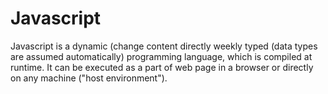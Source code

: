 # Javascript <br/>
Javascript is a dynamic (change content directly  weekly typed (data types are assumed automatically) programming language, which is compiled at runtime. It can be executed as a part of web page in a browser 
or directly on any machine ("host environment"). <br/>

